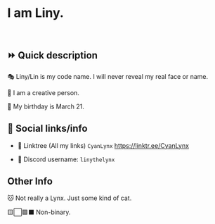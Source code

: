 # I am Liny.

<br>

## ⏩ Quick description

🎭 Liny/Lin is my code name. I will never reveal my real face or name.

👔 I am a creative person.

🎂 My birthday is March 21.

## 🔗 Social links/info

- 🔗 Linktree (All my links) ``CyanLynx`` https://linktr.ee/CyanLynx

- 💬 Discord username: ``linythelynx``

## Other Info

🐱 Not really a Lynx. Just some kind of cat.

🟨⬜🟪⬛ Non-binary.

